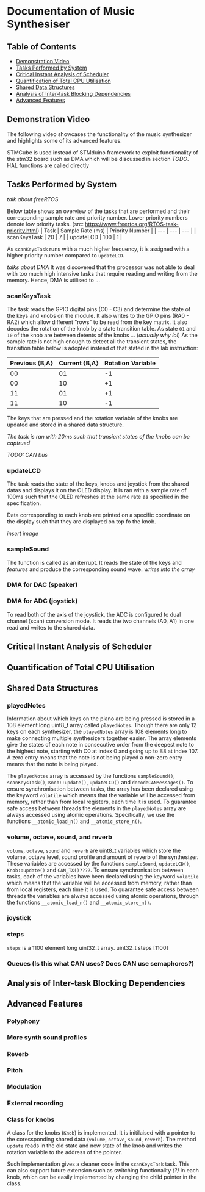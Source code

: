 # Documentation of Music Synthesiser

## Table of Contents
- [Demonstration Video](#demonstration-video)
- [Tasks Performed by System](#tasks-performed-by-system)
- [Critical Instant Analysis of Scheduler](#critical-instant-analysis-of-scheduler)
- [Quantification of Total CPU Utilisation](#quantification-of-total-cpu-utilisation)
- [Shared Data Structures](#shared-data-structures)
- [Analysis of Inter-task Blocking Dependencies](#analysis-of-inter-task-blocking-dependencies)
- [Advanced Features](#advanced-features)


## Demonstration Video

The following video showcases the functionality of the music synthesizer and highlights some of its advanced features.

STMCube is used instead of STMduino framework to exploit functionality of the stm32 board such as DMA which will be discussed in section *TODO*. HAL functions are called directly

## Tasks Performed by System
*talk about freeRTOS*

Below table shows an overview of the tasks that are performed and their corresponding sample rate and priority number. Lower priority numbers denote low priority tasks. (src: https://www.freertos.org/RTOS-task-priority.html)
| Task | Sample Rate (ms) | Priority Number |
| --- | --- | --- |
| scanKeysTask | 20 | 7 |
| updateLCD | 100 | 1 |

As `scanKeysTask` runs with a much higher frequency, it is assigned with a higher priority number compared to `updateLCD`.

*talks about DMA*
It was discovered that the processor was not able to deal with too much high intensive tasks that require reading and writing from the memory. Hence, DMA is utilised to ...


### scanKeysTask

The task reads the GPIO digital pins (C0 - C3) and determine the state of the keys and knobs on the module. It also writes to the GPIO pins (RA0 - RA2) which allow different "rows" to be read from the key matrix. It also decodes the rotation of the knob by a state transition table. As state `01` and `10` of the knob are between detents of the knobs ... (*actually why lol*)
As the sample rate is not high enough to detect all the transient states, the transition table below is adopted instead of that stated in the lab instruction:

| Previous {B,A} | Current {B,A} | Rotation Variable |
| --- | --- | --- |
| 00 | 01 | -1 |
| 00 | 10 | +1 |
| 11 | 01 | +1 |
| 11 | 10 | -1 |

The keys that are pressed and the rotation variable of the knobs are updated and stored in a shared data structure.

*The task is ran with 20ms such that transient states of the knobs can be captrued*

*TODO: CAN bus*

### updateLCD

The task reads the state of the keys, knobs and joystick from the shared datas and displays it on the OLED display. It is ran with a sample rate of 100ms such that the OLED refreshes at the same rate as specified in the specification. 

Data corresponding to each knob are printed on a specific coordinate on the display such that they are displayed on top fo the knob.

*insert image*

### sampleSound

The function is called as an iterrupt. It reads the state of the keys and *features* and produce the corresponding sound wave. *writes into the array*

### DMA for DAC (speaker)

### DMA for ADC (joystick)

To read both of the axis of the joystick, the ADC is configured to dual channel (scan) conversion mode. It reads the two channels (A0, A1) in one read and writes to the shared data.



## Critical Instant Analysis of Scheduler
## Quantification of Total CPU Utilisation


## Shared Data Structures

### playedNotes

Information about which keys on the piano are being pressed is stored in a 108 element long uint8_t array called `playedNotes`. Though there are only 12 keys on each synthesizer, the `playedNotes` array is 108 elements long to make connecting multiple synthesizers together easier. The array elements give the states of each note in consecutive order from the deepest note to the highest note, starting with C0 at index 0 and going up to B8 at index 107. A zero entry means that the note is not being played a non-zero entry means that the note is being played.

The `playedNotes` array is accessed by the functions `sampleSound()`, `scanKeysTask()`, `Knob::update()`, `updateLCD()` and `decodeCANMessages()`. To ensure synchronisation between tasks, the array has been declared using the keyword `volatile` which means that the variable will be accessed from memory, rather than from local registers, each time it is used. To guarantee safe access between threads the elements in the `playedNotes` array are always accessed using atomic operations. Specifically, we use the functions `__atomic_load_n()` and `__atomic_store_n()`.

### volume, octave, sound, and reverb

`volume`, `octave`, `sound` and `reverb` are uint8_t variables which store the volume, octave level, sound profile and amount of reverb of the synthesizer. These variables are accessed by the functions `sampleSound`, `updateLCD()`, `Knob::update()` and `CAN_TX()????`. To ensure synchronisation between tasks, each of the variables have been declared using the keyword `volatile` which means that the variable will be accessed from memory, rather than from local registers, each time it is used. To guarantee safe access between threads the variables are always accessed using atomic operations, through the functions `__atomic_load_n()` and `__atomic_store_n()`.

### joystick

### steps

`steps` is a 1100 element long uint32_t array.
uint32_t steps [1100]

### Queues (Is this what CAN uses? Does CAN use semaphores?)


## Analysis of Inter-task Blocking Dependencies
## Advanced Features

### Polyphony

### More synth sound profiles

### Reverb

### Pitch

### Modulation

### External recording

### Class for knobs

A class for the knobs (`Knob`) is implemented. It is initilaised with a pointer to the coressponding shared data (`volume`, `octave`, `sound`, `reverb`). The method `update` reads in the old state and new state of the knob and writes the rotation variable to the address of the pointer.

Such implementation gives a cleaner code in the `scanKeysTask` task. This can also support future extension such as switching functionality *(?)* in each knob, which can be easily implemented by changing the child pointer in the class.
